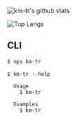 ![km-tr's github stats](https://github-readme-stats.vercel.app/api?username=km-tr&show_icons=true&include_all_commits=true&count_private=true&theme=graywhite)

![Top Langs](https://github-readme-stats.vercel.app/api/top-langs/?username=km-tr&layout=compact&theme=graywhite)

## CLI

```bash
$ npx km-tr
```

```
$ km-tr --help

  Usage
    $ km-tr

  Examples
    $ km-tr
```
